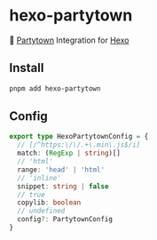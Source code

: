 # hexo-partytown

🎉 [Partytown](https://github.com/BuilderIO/partytown) Integration for [Hexo](https://github.com/hexojs/hexo)

## Install

```bash
pnpm add hexo-partytown
```

## Config

```ts
export type HexoPartytownConfig = {
  // [/^https:\/\/.+\.min\.js$/i]
  match: (RegExp | string)[]
  // 'html'
  range: 'head' | 'html'
  // 'inline'
  snippet: string | false
  // true
  copylib: boolean
  // undefined
  config?: PartytownConfig
}
```
